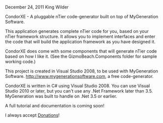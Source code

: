 December 24, 2011
King Wilder

CondorXE - A pluggable nTier code-generator built on top of MyGeneration Software.  

This application generates complete nTier code for you, based on your nTier framework structure.  It allows you to implement interfaces and enter the code that will build the application framework as you have designed it.

CondorXE does come with some components that will generate nTier code based on how I like it. (See the GizmoBeach.Components folder for sample working code.)

This project is created in Visual Studio 2008, to be used with MyGeneration Software.  http://www.mygenerationsoftware.com, a free code-generator.

CondorXE is written in C# using Visual Studio 2008.  You can use Visual Studio 2010 or later, but you can't use any .Net Framework later than 3.5.  MyGeneration was built to handle on .Net 3.5 or earlier.

A full tutorial and documentation is coming soon!

I always accept [Donations](https://www.paypal.com/cgi-bin/webscr?cmd=_s-xclick&hosted_button_id=G27QPGZDAL2ME)! 